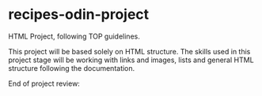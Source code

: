 # recipes-odin-project
HTML Project, following TOP guidelines.

This project will be based solely on HTML structure. The skills used in this project stage will be working with links and images, lists and general HTML structure following the documentation.


End of project review: